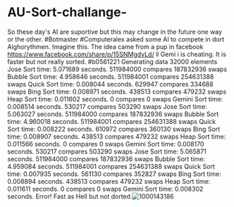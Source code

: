# AU-Sort-challange-
So these day's AI are suportive but this may change in the future one way or the other. #Botmaster #Computeralex  asked some AI to compete in dort Alghorythmen.  Imagine this.
The idea came from a pup in facebook https://www.facebook.com/share/p/15SNMgdvLd/ 
ll Gemi i is cheating. It is faster but not really sorted. #b0561221
Generating data 32000 elements
Jose Sort time: 5.071689 seconds. 511984000 compares 187832936 swaps
Bubble Sort time: 4.958646 seconds. 511984001 compares 254631388 swaps
Quick Sort time:        0.008044 seconds. 629947 compares 334688 swaps
Bing Sort time:         0.008971 seconds. 438513 compares 479232 swaps
Heap Sort time:         0.011602 seconds. 0 compares 0 swaps
Gemini Sort time:       0.008514 seconds. 530217 compares 503290 swaps
Jose Sort time: 5.063027 seconds. 511984000 compares 187832936 swaps
Bubble Sort time: 4.960018 seconds. 511984001 compares 254631388 swaps
Quick Sort time:        0.008222 seconds. 610972 compares 360130 swaps
Bing Sort time:         0.008907 seconds. 438513 compares 479232 swaps
Heap Sort time:         0.011566 seconds. 0 compares 0 swaps
Gemini Sort time:       0.008170 seconds. 530217 compares 503290 swaps
Jose Sort time: 5.065871 seconds. 511984000 compares 187832936 swaps
Bubble Sort time: 4.959084 seconds. 511984001 compares 254631388 swaps
Quick Sort time:        0.007935 seconds. 561130 compares 352827 swaps
Bing Sort time:         0.008894 seconds. 438513 compares 479232 swaps
Heap Sort time:         0.011611 seconds. 0 compares 0 swaps
Gemini Sort time:       0.008302 seconds. Error! Fast as Hell but not dorted.![1000143186](https://github.com/user-attachments/assets/18ea79e6-f0ac-4567-9035-9d3d22016fbc)

